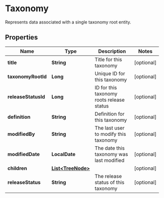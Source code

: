 

# Taxonomy

Represents data associated with a single taxonomy root entity.

## Properties

| Name | Type | Description | Notes |
|------------ | ------------- | ------------- | -------------|
|**title** | **String** | Title for this taxonomy |  [optional] |
|**taxonomyRootId** | **Long** | Unique ID for this taxonomy |  [optional] |
|**releaseStatusId** | **Long** | ID for this taxonomy roots release status |  [optional] |
|**definition** | **String** | Definition for this taxonomy |  [optional] |
|**modifiedBy** | **String** | The last user to modify this taxonomy |  [optional] |
|**modifiedDate** | **LocalDate** | The date this taxonomy was last modified |  [optional] |
|**children** | [**List&lt;TreeNode&gt;**](TreeNode.md) |  |  [optional] |
|**releaseStatus** | **String** | The release status of this taxonomy |  [optional] |



